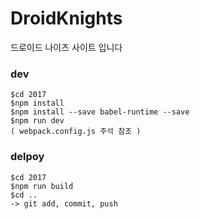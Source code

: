 # DroidKnights

드로이드 나이츠 사이트 입니다



### dev

``` shell
$cd 2017
$npm install
$npm install --save babel-runtime --save
$npm run dev
( webpack.config.js 주석 참조 )
```



### delpoy

``` shell
$cd 2017
$npm run build
$cd ..
-> git add, commit, push
```

